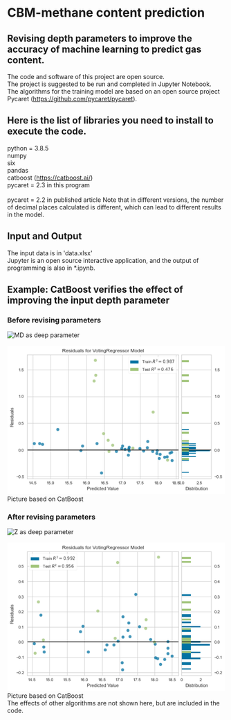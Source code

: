 # CBM-methane content prediction

## Revising depth parameters to improve the accuracy of machine learning to predict gas content.
The code and software of this project are open source.
<br/>The project is suggested to be run and completed in Jupyter Notebook.
<br/> The algorithms for the training model are based on an open source project Pycaret (https://github.com/pycaret/pycaret).

## Here is the list of libraries you need to install to execute the code.
python = 3.8.5
<br/> numpy
<br/> six 
<br/> pandas
<br/> catboost (https://catboost.ai/)
<br/> pycaret = 2.3  in this program  
<br/> pycaret = 2.2  in published article
Note that in different versions, the number of decimal places calculated is different, which can lead to different results in the model.

## Input and Output 
The input data is in 'data.xlsx'
<br/>Jupyter is an open source interactive application, and the output of programming is also in *.ipynb.

## Example: CatBoost verifies the effect of improving the input depth parameter
### Before revising parameters
![MD as deep parameter](https://github.com/lcg29/CBM/blob/main/CBMgas-md.ipynb)  
<br/> 
![image](https://github.com/lcg29/CBM/blob/main/md%20input.png)
<br/> Picture based on CatBoost
### After revising parameters
![Z as deep parameter](https://github.com/lcg29/CBM/blob/main/CBMgas-z.ipynb)  
<br/> 
![image](https://github.com/lcg29/CBM/blob/main/Z%20input.png)
<br/> Picture based on CatBoost
<br/>The effects of other algorithms are not shown here, but are included in the code.
